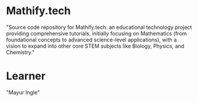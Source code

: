# Mathify.tech
"Source code repository for Mathify.tech: an educational technology project providing comprehensive tutorials, initially focusing on Mathematics (from foundational concepts to advanced science-level applications), with a vision to expand into other core STEM subjects like Biology, Physics, and Chemistry."

# Learner 
"Mayur Ingle"

